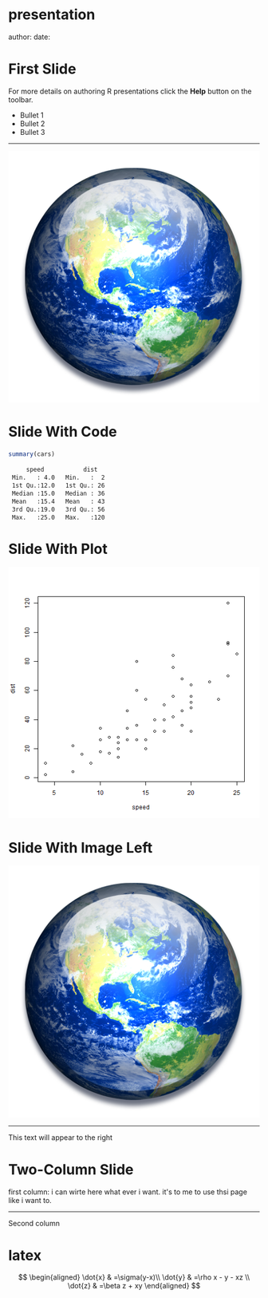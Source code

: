 presentation
========================================================
author: 
date: 

First Slide
========================================================

For more details on authoring R presentations click the
**Help** button on the toolbar.

- Bullet 1
- Bullet 2
- Bullet 3

***
![moi moche et mechant et puis quoi encore? ](Earth.png)


Slide With Code
========================================================


```r
summary(cars)
```

```
     speed           dist    
 Min.   : 4.0   Min.   :  2  
 1st Qu.:12.0   1st Qu.: 26  
 Median :15.0   Median : 36  
 Mean   :15.4   Mean   : 43  
 3rd Qu.:19.0   3rd Qu.: 56  
 Max.   :25.0   Max.   :120  
```

Slide With Plot
========================================================

![plot of chunk unnamed-chunk-2](presentation-figure/unnamed-chunk-2.png) 


Slide With Image Left
========================================================
![alt text](Earth.png)

***

This text will appear to the right

Two-Column Slide
========================================================
first  column: i can wirte here what ever i want. it's to me to use thsi page
like i want to.

***

Second column

latex
=======================================================

$$
\begin{aligned}
\dot{x} & =\sigma(y-x)\\
\dot{y} & =\rho x - y - xz \\
\dot{z} & =\beta z + xy
\end{aligned}
$$
